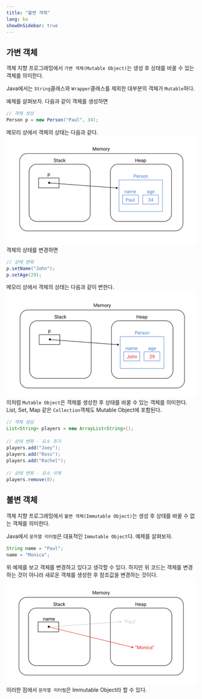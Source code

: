 ```yaml
---
title: "불변 객체"
lang: ko
showOnSidebar: true
---
```


## 가변 객체
객체 지향 프로그래밍에서 `가변 객체(Mutable Object)`는 생성 후 상태를 바꿀 수 있는 객체를 의미한다.

Java에서는 `String`클래스와 `Wrapper`클래스를 제외한 대부분의 객체가 `Mutable`하다.

예제를 살펴보자. 다음과 같이 객체를 생성하면
``` java
// 객체 생성
Person p = new Person("Paul", 34);
```
메모리 상에서 객체의 상태는 다음과 같다.
![](./180504_mutable_immutable/1.png)
객체의 상태를 변경하면
``` java
// 상태 변화
p.setName("John");
p.setAge(29);
```
메모리 상에서 객체의 상태는 다음과 같이 변한다.
![](./180504_mutable_immutable/2.png)
이처럼 `Mutable Object`은 객체를 생성한 후 상태를 바꿀 수 있는 객체를 의미한다. List, Set, Map 같은 `Collection`객체도 Mutable Object에 포함된다.
``` java
// 객체 생성
List<String> players = new ArrayList<String>();

// 상태 변화 - 요소 추가
players.add("Joey");
players.add("Ross");
players.add("Rachel");

// 상태 변화 - 요소 삭제
players.remove(0);
```


## 불변 객체
객체 지향 프로그래밍에서 `불변 객체(Immutable Object)`는 생성 후 상태를 바꿀 수 없는 객체를 의미한다.

Java에서 `문자열 리터럴`은 대표적인 `Immutable Object`다. 예제를 살펴보자.
``` java
String name = "Paul";
name = "Monica";
```
위 예제를 보고 객체를 변경하고 있다고 생각할 수 있다. 하지만 위 코드는 객체를 변경하는 것이 아니라 새로운 객체를 생성한 후 참조값을 변경하는 것이다.
![](./180504_mutable_immutable/3.png)
이러한 점에서 `문자열 리터럴`은 Immutable Object라 할 수 있다. 
